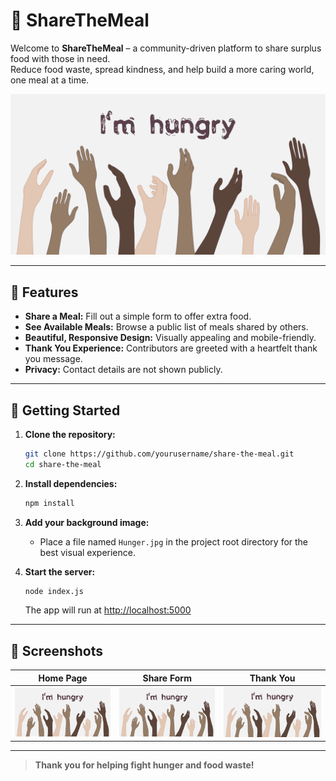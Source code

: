 # 🥗 ShareTheMeal

Welcome to **ShareTheMeal** – a community-driven platform to share surplus food with those in need.  
Reduce food waste, spread kindness, and help build a more caring world, one meal at a time.

![ShareTheMeal Screenshot](Hunger.jpg)

---

## 🌟 Features

- **Share a Meal:** Fill out a simple form to offer extra food.
- **See Available Meals:** Browse a public list of meals shared by others.
- **Beautiful, Responsive Design:** Visually appealing and mobile-friendly.
- **Thank You Experience:** Contributors are greeted with a heartfelt thank you message.
- **Privacy:** Contact details are not shown publicly.

---

## 🚀 Getting Started

1. **Clone the repository:**
   ```bash
   git clone https://github.com/yourusername/share-the-meal.git
   cd share-the-meal
   ```

2. **Install dependencies:**
   ```bash
   npm install
   ```

3. **Add your background image:**
   - Place a file named `Hunger.jpg` in the project root directory for the best visual experience.

4. **Start the server:**
   ```bash
   node index.js
   ```
   The app will run at [http://localhost:5000](http://localhost:5000)

---

## 📸 Screenshots

| Home Page | Share Form | Thank You |
|-----------|------------|-----------|
| ![Home](Hunger.jpg) | ![Form](Hunger.jpg) | ![Thank You](Hunger.jpg) |

---

> **Thank you for helping fight hunger and food waste!**
